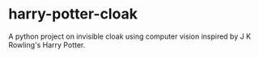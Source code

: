 # harry-potter-cloak
A python project on invisible cloak using computer vision inspired by J K Rowling's Harry Potter.

